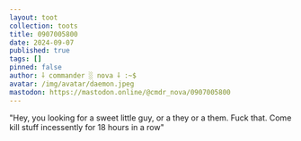```yaml
---
layout: toot
collection: toots
title: 0907005800
date: 2024-09-07
published: true
tags: []
pinned: false
author: ⸸ commander ░ nova ⸸ :~$
avatar: /img/avatar/daemon.jpeg
mastodon: https://mastodon.online/@cmdr_nova/0907005800
---
```


"Hey, you looking for a sweet little guy, or a they or a them. Fuck that. Come kill stuff incessently for 18 hours in a row"
